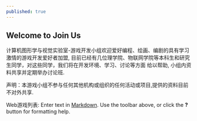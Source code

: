```yaml
---
published: true
---
```


## Welcome to Join Us

  计算机图形学与视觉实验室-游戏开发小组欢迎爱好编程、绘画、编剧的具有学习激情的游戏开发爱好者加盟,
  目前已经有几位理学院、物联网学院等本科生和研究生同学，对这些同学，我们将在开发环境、学习、讨论等方面
  给以帮助, 小组内资料共享并定期举办讨论班.
  
  声明：本游戏小组不参与任何其他机构或组织的任何活动或项目,提供的资料目前不对外共享.
  
  Web游戏列表:
Enter text in [Markdown](http://daringfireball.net/projects/markdown/). Use the toolbar above, or click the **?** button for formatting help.